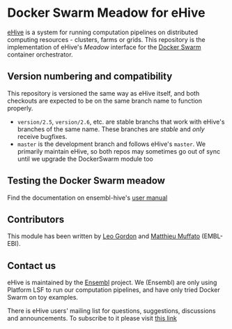 
Docker Swarm Meadow for eHive
==============================

[eHive](https://github.com/Ensembl/ensembl-hive) is a system for running computation pipelines on distributed computing resources - clusters, farms or grids.
This repository is the implementation of eHive's _Meadow_ interface for the [Docker Swarm](https://docs.docker.com/engine/swarm/swarm-tutorial/) container orchestrator.

Version numbering and compatibility
-----------------------------------

This repository is versioned the same way as eHive itself, and both
checkouts are expected to be on the same branch name to function properly.
* `version/2.5`, `version/2.6`, etc. are stable branchs that work with eHive's
  branches of the same name. These branches are _stable_ and _only_ receive bugfixes.
* `master` is the development branch and follows eHive's `master`. We
  primarily maintain eHive, so both repos may sometimes go out of sync
  until we upgrade the DockerSwarm module too

Testing the Docker Swarm meadow
-------------------------------

Find the documentation on ensembl-hive's [user
manual](http://ensembl-hive.readthedocs.io/en/master/contrib/docker-swarm/tutorial.html)

Contributors
------------

This module has been written by [Leo Gordon](https://github.com/ens-lg4)
and [Matthieu Muffato](https://github.com/ensemblorg) (EMBL-EBI).


Contact us
----------

eHive is maintained by the [Ensembl](http://www.ensembl.org/info/about/) project.
We (Ensembl) are only using Platform LSF to run our computation
pipelines, and have only tried Docker Swarm on toy examples.

There is eHive users' mailing list for questions, suggestions, discussions and announcements.
To subscribe to it please visit [this link](http://listserver.ebi.ac.uk/mailman/listinfo/ehive-users)

